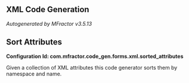 ## XML Code Generation
*Autogenerated by MFractor v3.5.13*
## Sort Attributes

**Configuration Id: com.mfractor.code_gen.forms.xml.sorted_attributes**

Given a collection of XML attributes this code generator sorts them by namespace and name.


